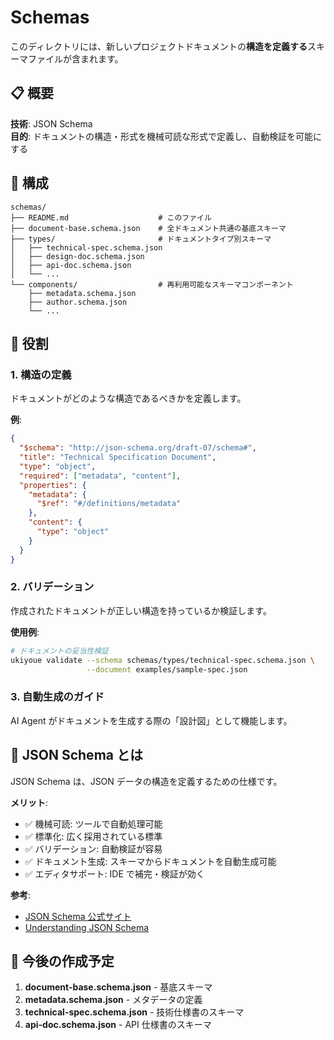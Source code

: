 # Schemas

このディレクトリには、新しいプロジェクトドキュメントの**構造を定義する**スキーマファイルが含まれます。

## 📋 概要

**技術**: JSON Schema  
**目的**: ドキュメントの構造・形式を機械可読な形式で定義し、自動検証を可能にする

## 📁 構成

```
schemas/
├── README.md                    # このファイル
├── document-base.schema.json    # 全ドキュメント共通の基底スキーマ
├── types/                       # ドキュメントタイプ別スキーマ
│   ├── technical-spec.schema.json
│   ├── design-doc.schema.json
│   ├── api-doc.schema.json
│   └── ...
└── components/                  # 再利用可能なスキーマコンポーネント
    ├── metadata.schema.json
    ├── author.schema.json
    └── ...
```

## 🎯 役割

### 1. 構造の定義

ドキュメントがどのような構造であるべきかを定義します。

**例**:

```json
{
  "$schema": "http://json-schema.org/draft-07/schema#",
  "title": "Technical Specification Document",
  "type": "object",
  "required": ["metadata", "content"],
  "properties": {
    "metadata": {
      "$ref": "#/definitions/metadata"
    },
    "content": {
      "type": "object"
    }
  }
}
```

### 2. バリデーション

作成されたドキュメントが正しい構造を持っているか検証します。

**使用例**:

```bash
# ドキュメントの妥当性検証
ukiyoue validate --schema schemas/types/technical-spec.schema.json \
                 --document examples/sample-spec.json
```

### 3. 自動生成のガイド

AI Agent がドキュメントを生成する際の「設計図」として機能します。

## 📝 JSON Schema とは

JSON Schema は、JSON データの構造を定義するための仕様です。

**メリット**:

- ✅ 機械可読: ツールで自動処理可能
- ✅ 標準化: 広く採用されている標準
- ✅ バリデーション: 自動検証が容易
- ✅ ドキュメント生成: スキーマからドキュメントを自動生成可能
- ✅ エディタサポート: IDE で補完・検証が効く

**参考**:

- [JSON Schema 公式サイト](https://json-schema.org/)
- [Understanding JSON Schema](https://json-schema.org/understanding-json-schema/)

## 🔄 今後の作成予定

1. **document-base.schema.json** - 基底スキーマ
2. **metadata.schema.json** - メタデータの定義
3. **technical-spec.schema.json** - 技術仕様書のスキーマ
4. **api-doc.schema.json** - API 仕様書のスキーマ
